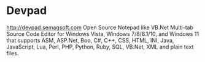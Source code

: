 # Devpad
http://devpad.semagsoft.com
Open Source Notepad like VB.Net Multi-tab Source Code Editor for Windows Vista, Windows 7/8/8.1/10, and Windows 11 that supports ASM, ASP.Net, Boo, C#, C++, CSS, HTML, INI, Java, JavaScript, Lua, Perl, PHP, Python, Ruby, SQL, VB.Net, XML and plain text files.

